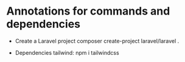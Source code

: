 # Annotations for commands and dependencies

- Create a Laravel project
  composer create-project laravel/laravel .

- Dependencies
  tailwind: npm i tailwindcss